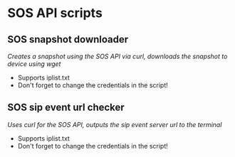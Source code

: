 # SOS API scripts

## SOS snapshot downloader
*Creates a snapshot using the SOS API via curl, downloads the snapshot to device using wget*

- Supports iplist.txt
- Don't forget to change the credentials in the script!

## SOS sip event url checker
*Uses curl for the SOS API, outputs the sip event server url to the terminal*

- Supports iplist.txt
- Don't forget to change the credentials in the script!
